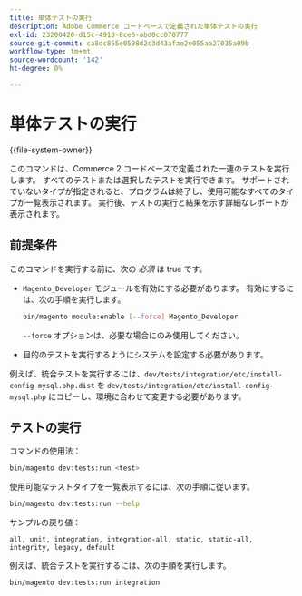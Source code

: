 ```yaml
---
title: 単体テストの実行
description: Adobe Commerce コードベースで定義された単体テストの実行
exl-id: 23200420-d15c-4910-8ce6-abd0cc070777
source-git-commit: ca8dc855e0598d2c3d43afae2e055aa27035a09b
workflow-type: tm+mt
source-wordcount: '142'
ht-degree: 0%

---
```


# 単体テストの実行

{{file-system-owner}}

このコマンドは、Commerce 2 コードベースで定義された一連のテストを実行します。 すべてのテストまたは選択したテストを実行できます。 サポートされていないタイプが指定されると、プログラムは終了し、使用可能なすべてのタイプが一覧表示されます。 実行後、テストの実行と結果を示す詳細なレポートが表示されます。

## 前提条件

このコマンドを実行する前に、次の _必須_ は true です。

- `Magento_Developer` モジュールを有効にする必要があります。 有効にするには、次の手順を実行します。

  ```bash
  bin/magento module:enable [--force] Magento_Developer
  ```

  `--force` オプションは、必要な場合にのみ使用してください。

- 目的のテストを実行するようにシステムを設定する必要があります。

例えば、統合テストを実行するには、`dev/tests/integration/etc/install-config-mysql.php.dist` を `dev/tests/integration/etc/install-config-mysql.php` にコピーし、環境に合わせて変更する必要があります。

## テストの実行

コマンドの使用法：

```bash
bin/magento dev:tests:run <test>
```

使用可能なテストタイプを一覧表示するには、次の手順に従います。

```bash
bin/magento dev:tests:run --help
```

サンプルの戻り値：

```
all, unit, integration, integration-all, static, static-all, integrity, legacy, default
```

例えば、統合テストを実行するには、次の手順を実行します。

```bash
bin/magento dev:tests:run integration
```
